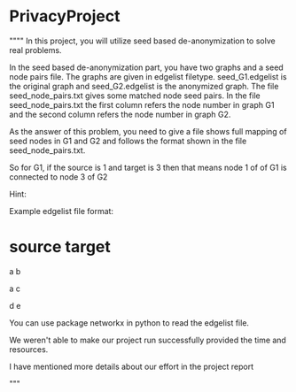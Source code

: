 # PrivacyProject
""""
In this project, you will utilize seed based de-anonymization to solve real problems.

In the seed based de-anonymization part, you have two graphs and a seed node pairs file. The graphs are given in edgelist filetype.
seed_G1.edgelist is the original graph and seed_G2.edgelist is the anonymized graph. The file seed_node_pairs.txt gives some matched node seed pairs.  In the file seed_node_pairs.txt the first column refers the node number in graph G1 and the second column refers the node number in graph G2.

As the answer of this problem, you need to give a file shows full mapping of seed nodes in G1 and G2 and follows the format shown in the file seed_node_pairs.txt.

So for G1, if the source is 1 and target is 3 then that means node 1 of of G1 is connected to node 3 of G2
 

Hint:

Example edgelist file format:
# source target

a b

a c

d e


You can use package networkx in python to read the edgelist file.


We weren't able to make our project run successfully provided the time and resources.

I have mentioned more details about our effort in the project report

"""

